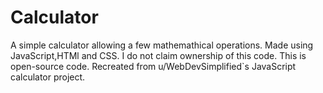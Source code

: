 # Calculator
A simple calculator allowing a few mathemathical operations. Made using JavaScript,HTMl and CSS.
I do not claim ownership of this code.
This is open-source code.
Recreated from u/WebDevSimplified`s JavaScript calculator project.

